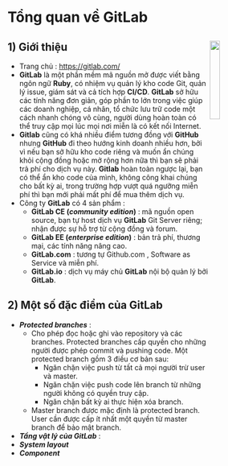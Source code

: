 # Tổng quan về GitLab
## **1) Giới thiệu** <img src=https://i.imgur.com/58hHlvU.png align=right width=20%>
- Trang chủ : https://gitlab.com/
- **GitLab** là một phần mềm mã nguồn mở được viết bằng ngôn ngữ **Ruby**, có nhiệm vụ quản lý kho code Git, quản lý issue, giám sát và cả tích hợp **CI/CD**. **GitLab** sở hữu các tính năng đơn giản, góp phần to lớn trong việc giúp các doanh nghiệp, cá nhân, tổ chức lưu trữ code một cách nhanh chóng vô cùng, người dùng hoàn toàn có thể truy cập mọi lúc mọi nơi miễn là có kết nối Internet.
- **Gitlab** cũng có khá nhiều điểm tương đồng với **GitHub** nhưng **GitHub** đi theo hướng kinh doanh nhiều hơn, bởi vì nếu bạn sở hữu kho code riêng và muốn ẩn chúng khỏi cộng đồng hoặc mở rộng hơn nữa thì bạn sẽ phải trả phí cho dịch vụ này. **Gitlab** hoàn toàn ngược lại, bạn có thể ẩn kho code của mình, không công khai chúng cho bất kỳ ai, trong trường hợp vượt quá ngưỡng miễn phí thì bạn mới phải mất phí để mua thêm dịch vụ.
- Công ty **GitLab** có 4 sản phẩm :
    - **GitLab CE (*community edition*)** : mã nguồn open source, bạn tự host dịch vụ **GitLab** Git Server riêng; nhận được sự hỗ trợ từ cộng đồng và forum.
    - **GitLab EE (*enterprise edition*)** : bản trả phí, thương mại, các tính năng nâng cao.
    - **GitLab.com** : tương tự Github.com , Software as Service và miễn phí.
    - **GitLab.io** : dịch vụ máy chủ **GitLab** nội bộ quản lý bởi **GitLab**.
## **2) Một số đặc điểm của GitLab**
- ***Protected branches*** :
    - Cho phép đọc hoặc ghi vào repository và các branches. Protected branches cấp quyền cho những người được phép commit và pushing code. Một protected branch gồm 3 điều cơ bản sau:
        - Ngăn chặn việc push từ tất cả mọi người trừ user và master.
        - Ngăn chặn việc push code lên branch từ những người không có quyền truy cập.
        - Ngăn chặn bất kỳ ai thực hiện xóa branch.
    - Master branch được mặc định là protected branch. User cần được cấp ít nhất một quyền từ master branch để bảo mật branch.
- ***Tầng vật lý của GitLab*** :
- ***System layout***
- ***Component***